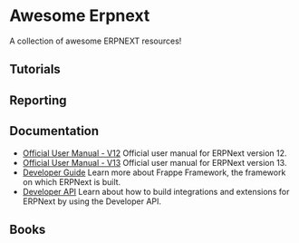 # Awesome Erpnext

A collection of awesome ERPNEXT resources!

## Tutorials

## Reporting

## Documentation

* [Official User Manual - V12](https://docs.erpnext.com/docs/v12/user/manual/en) Official user manual for ERPNext version 12.
* [Official User Manual - V13](https://docs.erpnext.com/docs/v13/user/manual/en) Official user manual for ERPNext version 13.
* [Developer Guide](https://frappeframework.com/) Learn more about Frappe Framework, the framework on which ERPNext is built.
* [Developer API](https://frappeframework.com/docs/user/en/api) Learn about how to build integrations and extensions for ERPNext by using the Developer API.

## Books
